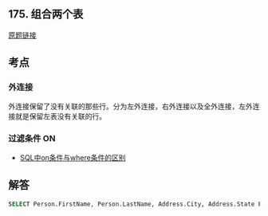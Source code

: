 ## 175. 组合两个表

[原题链接](https://leetcode-cn.com/problems/combine-two-tables/submissions/)

## 考点

### 外连接

外连接保留了没有关联的那些行。分为左外连接，右外连接以及全外连接，左外连接就是保留左表没有关联的行。

### 过滤条件 ON

- [SQL中on条件与where条件的区别](https://blog.csdn.net/limuzi13/article/details/39160637)

## 解答

```sql
SELECT Person.FirstName, Person.LastName, Address.City, Address.State FROM Person LEFT JOIN Address ON Person.PersonId = Address.PersonId;
```